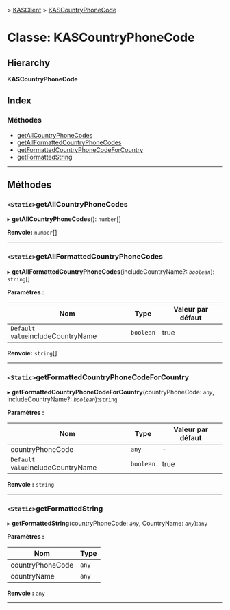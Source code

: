 [](../README.md) > [KASClient](../modules/kasclient.md) > [KASCountryPhoneCode](../classes/kasclient.kascountryphonecode.md)

# <a name="class-kascountryphonecode"></a>Classe: KASCountryPhoneCode

## <a name="hierarchy"></a>Hierarchy

**KASCountryPhoneCode**

## <a name="index"></a>Index

### <a name="methods"></a>Méthodes

* [getAllCountryPhoneCodes](kasclient.kascountryphonecode.md#getallcountryphonecodes)
* [getAllFormattedCountryPhoneCodes](kasclient.kascountryphonecode.md#getallformattedcountryphonecodes)
* [getFormattedCountryPhoneCodeForCountry](kasclient.kascountryphonecode.md#getformattedcountryphonecodeforcountry)
* [getFormattedString](kasclient.kascountryphonecode.md#getformattedstring)

---

## <a name="methods"></a>Méthodes

<a id="getallcountryphonecodes"></a>

### <a name="static-getallcountryphonecodes"></a>`<Static>`getAllCountryPhoneCodes

▸ **getAllCountryPhoneCodes**(): `number`[]

**Renvoie:** `number`[]

___
<a id="getallformattedcountryphonecodes"></a>

### <a name="static-getallformattedcountryphonecodes"></a>`<Static>`getAllFormattedCountryPhoneCodes

▸ **getAllFormattedCountryPhoneCodes**(includeCountryName?: *`boolean`*): `string`[]

**Paramètres :**

| Nom | Type | Valeur par défaut |
| ------ | ------ | ------ |
| `Default value`includeCountryName | `boolean` | true |

**Renvoie:** `string`[]

___
<a id="getformattedcountryphonecodeforcountry"></a>

### <a name="static-getformattedcountryphonecodeforcountry"></a>`<Static>`getFormattedCountryPhoneCodeForCountry

▸ **getFormattedCountryPhoneCodeForCountry**(countryPhoneCode: *`any`*, includeCountryName?: *`boolean`*):`string`

**Paramètres :**

| Nom | Type | Valeur par défaut |
| ------ | ------ | ------ |
| countryPhoneCode | `any` | - |
| `Default value`includeCountryName | `boolean` | true |

**Renvoie :** `string`

___
<a id="getformattedstring"></a>

### <a name="static-getformattedstring"></a>`<Static>`getFormattedString

▸ **getFormattedString**(countryPhoneCode: *`any`*, CountryName: *`any`*):`any`

**Paramètres :**

| Nom | Type |
| ------ | ------ |
| countryPhoneCode | `any` |
| countryName | `any` |

**Renvoie :** `any`

___

